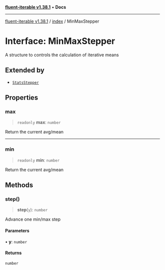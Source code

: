 [**fluent-iterable v1.38.1**](../../README.md) • **Docs**

***

[fluent-iterable v1.38.1](../../README.md) / [index](../README.md) / MinMaxStepper

# Interface: MinMaxStepper

A structure to controls the calculation of iterative means

## Extended by

- [`StatsStepper`](StatsStepper.md)

## Properties

### max

> `readonly` **max**: `number`

Return the current avg/mean

***

### min

> `readonly` **min**: `number`

Return the current avg/mean

## Methods

### step()

> **step**(`y`): `number`

Advance one min/max step

#### Parameters

• **y**: `number`

#### Returns

`number`
